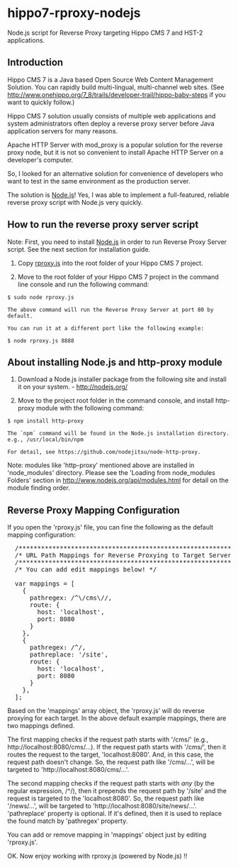 hippo7-rproxy-nodejs
====================

Node.js script for Reverse Proxy targeting Hippo CMS 7 and HST-2 applications.

Introduction
------------

Hippo CMS 7 is a Java based Open Source Web Content Management Solution. 
You can rapidly build multi-lingual, multi-channel web sites.
(See http://www.onehippo.org/7_8/trails/developer-trail/hippo-baby-steps if you want to quickly follow.)

Hippo CMS 7 solution usually consists of multiple web applications and 
system administrators often deploy a reverse proxy server before Java application servers for many reasons.

Apache HTTP Server with mod_proxy is a popular solution for the reverse proxy node, but it is not so convenient
to install Apache HTTP Server on a developer's computer.

So, I looked for an alternative solution for convenience of developers who want to test in the same environment as
the production server.

The solution is <a href="http://nodejs.org/">Node.js</a>!
Yes, I was able to implement a full-featured, reliable reverse proxy script with Node.js very quickly.

How to run the reverse proxy server script
------------------------------------------

  Note: First, you need to install <a href="http://nodejs.org/">Node.js</a> in order to run Reverse Proxy Server script.
        See the next section for installation guide.

  1. Copy <a href="https://github.com/woonsan/hippo7-rproxy-nodejs/blob/master/rproxy.js">rproxy.js</a>
     into the root folder of your Hippo CMS 7 project.

  2. Move to the root folder of your Hippo CMS 7 project in the command line console and run the following command:

    $ sudo node rproxy.js

    The above command will run the Reverse Proxy Server at port 80 by default.

    You can run it at a different port like the following example:

    $ node rproxy.js 8888


About installing Node.js and http-proxy module
----------------------------------------------

  1. Download a Node.js installer package from the following site and install it on your system.
    - http://nodejs.org/

  2. Move to the project root folder in the command console, and install http-proxy module with the following command:

    $ npm install http-proxy

    The `npm` command will be found in the Node.js installation directory. e.g., /usr/local/bin/npm

    For detail, see https://github.com/nodejitsu/node-http-proxy.

  Note: modules like 'http-proxy' mentioned above are installed in 'node_modules' directory.
        Please see the 'Loading from node_modules Folders' section in
        http://www.nodejs.org/api/modules.html for detail on the module finding order.

Reverse Proxy Mapping Configuration
-----------------------------------

  If you open the 'rproxy.js' file, you can fine the following as the default mapping configuration:
  
<pre>
  /**************************************************************/
  /* URL Path Mappings for Reverse Proxying to Target Servers */
  /**************************************************************/
  /* You can add edit mappings below! */

  var mappings = [
    {
      pathregex: /^\/cms\//,
      route: {
        host: 'localhost',
        port: 8080
      }
    },
    {
      pathregex: /^/,
      pathreplace: '/site',
      route: {
        host: 'localhost',
        port: 8080
      }
    },
  ];
</pre>

  Based on the 'mappings' array object, the 'rproxy.js' will do reverse proxying for each target.
  In the above default example mappings, there are two mappings defined.
  
  The first mapping checks if the request path starts with '/cms/' (e.g., http://localhost:8080/cms/...).
  If the request path starts with '/cms/', then it routes the request to the target, 'localhost:8080'.
  And, in this case, the request path doesn't change.
  So, the request path like '/cms/...', will be targeted to 'http://localhost:8080/cms/...'.
  
  The second mapping checks if the request path starts with *any* (by the regular expression, /^/), then
  it prepends the request path by '/site' and the request is targeted to the 'localhost:8080'.
  So, the request path like '/news/...', will be targeted to 'http://localhost:8080/site/news/...'.
  'pathreplace' property is optional. If it's defined, then it is used to replace the found match by 'pathregex' property.

  You can add or remove mapping in 'mappings' object just by editing 'rproxy.js'.


OK. Now enjoy working with rproxy.js (powered by Node.js) !!

